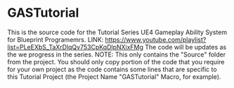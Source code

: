 # GASTutorial
This is the source code for the Tutorial Series UE4 Gameplay Ability System for Blueprint Programemrs.
LINK: https://www.youtube.com/playlist?list=PLeEXbS_TaXrDlqQv753CpKqDlpNXixFMg
The code will be updates as the we progress in the series.
NOTE: This only contains the "Source" folder from the project. You should only copy portion of the code that you require for your own project as the code contains some lines that are specific to this Tutorial Project (the Project Name "GASTutorial" Macro, for example).
